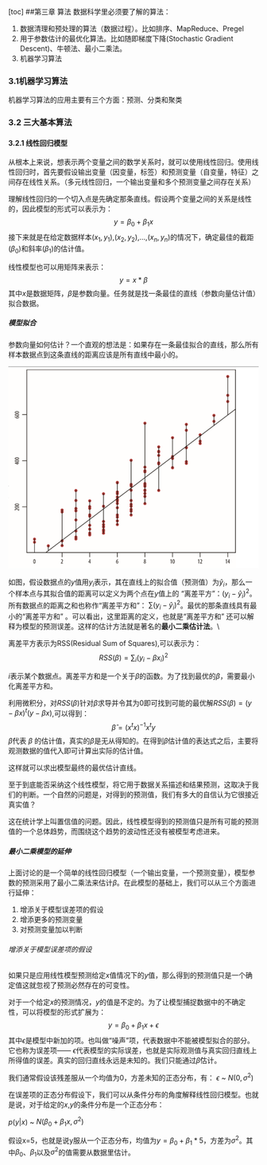 [toc]
##第三章 算法
数据科学里必须要了解的算法：
1. 数据清理和预处理的算法（数据过程）。比如排序、MapReduce、Pregel
2. 用于参数估计的最优化算法。比如随即梯度下降(Stochastic Gradient Descent)、牛顿法、最小二乘法。
3. 机器学习算法
   

### 3.1机器学习算法
机器学习算法的应用主要有三个方面：预测、分类和聚类
### 3.2 三大基本算法
#### 3.2.1 线性回归模型
从根本上来说，想表示两个变量之间的数学关系时，就可以使用线性回归。使用线性回归时，首先要假设输出变量（因变量，标签）和预测变量（自变量，特征）之间存在线性关系。（多元线性回归，一个输出变量和多个预测变量之间存在关系）

理解线性回归的一个切入点是先确定那条直线。假设两个变量之间的关系是线性的，因此模型的形式可以表示为：
$$y=\beta_0+\beta_1x$$
接下来就是在给定数据样本$(x_1,y_1)$,$(x_2,y_2)$,...,$(x_n,y_n)$的情况下，确定最佳的截距($\beta_0$)和斜率($\beta_1$)的估计值。

线性模型也可以用矩阵来表示：
$$y=x*\beta$$
其中$x$是数据矩阵，$\beta$是参数向量。任务就是找一条最佳的直线（参数向量估计值）拟合数据。

##### 模型拟合
参数向量如何估计？一个直观的想法是：如果存在一条最佳拟合的直线，那么所有样本数据点到这条直线的距离应该是所有直线中最小的。

![](lr.png)

如图，假设数据点的$y$值用$y_i$表示，其在直线上的拟合值（预测值）为$\hat y_i$，那么一个样本点与其拟合值的距离可以定义为两个点在$y$值上的 “离差平方”：$(y_i-\hat y_i)^2$。所有数据点的距离之和也称作“离差平方和”： $\sum(y_i-\hat y_i)^2$。最优的那条直线具有最小的“离差平方和” 。可以看出，这里距离的定义，也就是“离差平方和” 还可以解释为模型的预测误差。这样的估计方法就是著名的**最小二乘估计法**。\

离差平方表示为RSS(Residual Sum of Squares),可以表示为：
$$RSS(\beta)=\sum_i(y_i -\beta x_i)^2$$

$i$表示某个数据点。离差平方和是一个关于$\beta$的函数。为了找到最优的$\beta$，需要最小化离差平方和。

利用微积分，对$RSS(\beta)$针对$\beta$求导并令其为0即可找到可能的最优解$RSS(\beta)=(y-\beta x)^t(y-\beta x)$,可以得到：
$$\hat \beta=(x^tx)^{-1}x^ty$$
$\hat \beta$代表 $β$ 的估计值，真实的$β$是无从得知的。在得到$β$估计值的表达式之后，主要将观测数据的值代入即可计算出实际的估计值。

这样就可以求出模型最终的最优估计直线。

至于到底能否采纳这个线性模型，将它用于数据关系描述和结果预测，这取决于我们的判断。一个自然的问题是，对得到的预测值，我们有多大的自信认为它很接近真实值？

这在统计学上叫置信值的问题。因此，线性模型得到的预测值只是所有可能的预测值的一个总体趋势，而围绕这个趋势的波动性还没有被模型考虑进来。

##### 最小二乘模型的延伸
上面讨论的是一个简单的线性回归模型（一个输出变量，一个预测变量），模型参数的预测采用了最小二乘法来估计$β$。在此模型的基础上，我们可以从三个方面进行延伸：

1. 增添关于模型误差项的假设
2. 增添更多的预测变量
3. 对预测变量加以判断


###### 增添关于模型误差项的假设
如果只是应用线性模型预测给定$x$值情况下的$y$值，那么得到的预测值只是一个确定值这就忽视了预测必然存在的可变性。

对于一个给定$x$的预测情况，$y$的值是不定的。为了让模型捕捉数据中的不确定性，可以将模型的形式扩展为：
$$y=\beta_0+\beta_1x+\epsilon$$
其中$\epsilon$是模型中新加的项。也叫做“噪声”项，代表数据中不能被模型拟合的部分。它也称为误差项—— $\epsilon$代表模型的实际误差，也就是实际观测值与真实回归直线上所得值的误差。真实的回归直线永远是未知的。我们只能通过$\hat \beta$估计。

我们通常假设该残差服从一个均值为0，方差未知的正态分布，有：
$\epsilon$  ~ $N(0,\sigma^2)$

在误差项的正态分布假设下，我们可以从条件分布的角度解释线性回归模型。也就是说，对于给定的$x$,$y$的条件分布是一个正态分布：

$p(y|x)$ ~ $N(\beta_0+\beta_1x,\sigma^2)$

假设x=5，也就是说y服从一个正态分布，均值为$y=\beta_0+\beta_1*5$，方差为$\sigma^2$。其中$\beta_0$、$\beta_1$以及$\sigma^2$的值需要从数据里估计。
